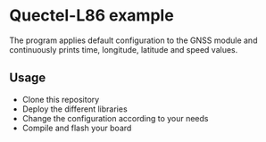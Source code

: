 # Quectel-L86 example

The program applies default configuration to the GNSS module and continuously prints time, longitude, latitude and speed values.

## Usage

- Clone this repository
- Deploy the different libraries
- Change the configuration according to your needs
- Compile and flash your board